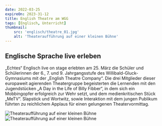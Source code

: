 ```yaml
---
date: 2022-03-25
expireOn: 2023-31-12
title: English Theatre am WGG
tags: [Englisch, Unterricht]
thumbnail: 
    src: 'englisch/theatre_01.jpg'
    alt: 'Theateraufführung auf einer kleinen Bühne'
---
```

## Englische Sprache live erleben

„Echtes“ Englisch live on stage erlebten am 25. März die Schüler und Schülerinnen der 6., 7. und 9. Jahrgangsstufe des Willibald-Gluck-Gymnasiums mit der „English Theatre Company“. Die drei Mitglieder dieser europaweit agierenden Theatergruppe begeisterten die Lernenden mit den Jugendstücken „A Day in the Life of Billy Fibber“, in dem sich ein Mobbingopfer erfolgreich zur Wehr setzt, und dem medienkritischen Stück „MeTV“. Slapstick und Wortwitz, sowie Interaktion mit dem jungen Publikum führten zu reichlichem Applaus für einen gelungenen Theatervormittag.

<img src="/images/englisch/theatre_01.jpg" alt="Theateraufführung auf einer kleinen Bühne">
<img src="/images/englisch/theatre_02.jpg" alt="Theateraufführung auf einer kleinen Bühne">